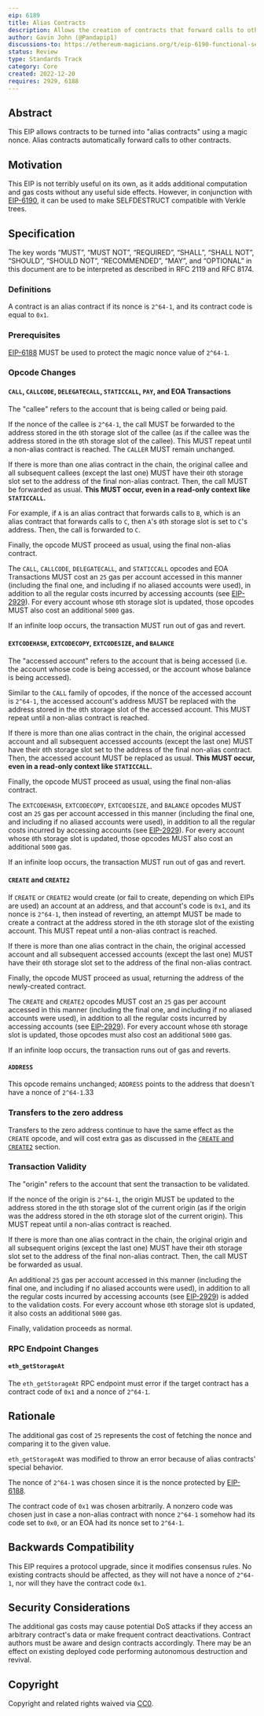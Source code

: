 ```yaml
---
eip: 6189
title: Alias Contracts
description: Allows the creation of contracts that forward calls to other contracts
author: Gavin John (@Pandapip1)
discussions-to: https://ethereum-magicians.org/t/eip-6190-functional-selfdestruct/12232
status: Review
type: Standards Track
category: Core
created: 2022-12-20
requires: 2929, 6188
---
```


## Abstract

This EIP allows contracts to be turned into "alias contracts" using a magic nonce. Alias contracts automatically forward calls to other contracts.

## Motivation

This EIP is not terribly useful on its own, as it adds additional computation and gas costs without any useful side effects. However, in conjunction with [EIP-6190](https://eips.fyi/6190), it can be used to make SELFDESTRUCT compatible with Verkle trees.

## Specification

The key words “MUST”, “MUST NOT”, “REQUIRED”, “SHALL”, “SHALL NOT”, “SHOULD”, “SHOULD NOT”, “RECOMMENDED”, “MAY”, and “OPTIONAL” in this document are to be interpreted as described in RFC 2119 and RFC 8174.

### Definitions

A contract is an alias contract if its nonce is `2^64-1`, and its contract code is equal to `0x1`.

### Prerequisites

[EIP-6188](https://eips.fyi/6188) MUST be used to protect the magic nonce value of `2^64-1`.

### Opcode Changes

#### `CALL`, `CALLCODE`, `DELEGATECALL`, `STATICCALL`, `PAY`, and EOA Transactions

The "callee" refers to the account that is being called or being paid.

If the nonce of the callee is `2^64-1`, the call MUST be forwarded to the address stored in the `0`th storage slot of the callee (as if the callee was the address stored in the `0`th storage slot of the callee). This MUST repeat until a non-alias contract is reached. The `CALLER` MUST remain unchanged.

If there is more than one alias contract in the chain, the original callee and all subsequent callees (except the last one) MUST have their `0`th storage slot set to the address of the final non-alias contract. Then, the call MUST be forwarded as usual. **This MUST occur, even in a read-only context like `STATICCALL`.**

For example, if `A` is an alias contract that forwards calls to `B`, which is an alias contract that forwards calls to `C`, then `A`'s `0`th storage slot is set to `C`'s address. Then, the call is forwarded to `C`.

Finally, the opcode MUST proceed as usual, using the final non-alias contract.

The `CALL`, `CALLCODE`, `DELEGATECALL`, and `STATICCALL` opcodes and EOA Transactions MUST cost an `25` gas per account accessed in this manner (including the final one, and including if no aliased accounts were used), in addition to all the regular costs incurred by accessing accounts (see [EIP-2929](https://eips.fyi/2929)). For every account whose `0`th storage slot is updated, those opcodes MUST also cost an additional `5000` gas.

If an infinite loop occurs, the transaction MUST run out of gas and revert.

#### `EXTCODEHASH`, `EXTCODECOPY`, `EXTCODESIZE`, and `BALANCE`

The "accessed account" refers to the account that is being accessed (i.e. the account whose code is being accessed, or the account whose balance is being accessed).

Similar to the `CALL` family of opcodes, if the nonce of the accessed account is `2^64-1`, the accessed account's address MUST be replaced with the address stored in the `0`th storage slot of the accessed account. This MUST repeat until a non-alias contract is reached.

If there is more than one alias contract in the chain, the original accessed account and all subsequent accessed accounts (except the last one) MUST have their `0`th storage slot set to the address of the final non-alias contract. Then, the accessed account MUST be replaced as usual. **This MUST occur, even in a read-only context like `STATICCALL`.**

Finally, the opcode MUST proceed as usual, using the final non-alias contract.

The `EXTCODEHASH`, `EXTCODECOPY`, `EXTCODESIZE`, and `BALANCE` opcodes MUST cost an `25` gas per account accessed in this manner (including the final one, and including if no aliased accounts were used), in addition to all the regular costs incurred by accessing accounts (see [EIP-2929](https://eips.fyi/2929)). For every account whose `0`th storage slot is updated, those opcodes MUST also cost an additional `5000` gas.

If an infinite loop occurs, the transaction MUST run out of gas and revert.

#### `CREATE` and `CREATE2`

If `CREATE` or `CREATE2` would create (or fail to create, depending on which EIPs are used) an account at an address, and that account's code is `0x1`, and its nonce is `2^64-1`, then instead of reverting, an attempt MUST be made to create a contract at the address stored in the `0`th storage slot of the existing account. This MUST repeat until a non-alias contract is reached.

If there is more than one alias contract in the chain, the original accessed account and all subsequent accessed accounts (except the last one) MUST have their `0`th storage slot set to the address of the final non-alias contract.

Finally, the opcode MUST proceed as usual, returning the address of the newly-created contract.

The `CREATE` and `CREATE2` opcodes MUST cost an `25` gas per account accessed in this manner (including the final one, and including if no aliased accounts were used), in addition to all the regular costs incurred by accessing accounts (see [EIP-2929](https://eips.fyi/2929)). For every account whose `0`th storage slot is updated, those opcodes must also cost an additional `5000` gas.

If an infinite loop occurs, the transaction runs out of gas and reverts.

#### `ADDRESS`

This opcode remains unchanged; `ADDRESS` points to the address that doesn't have a nonce of `2^64-1`.33

### Transfers to the zero address

Transfers to the zero address continue to have the same effect as the `CREATE` opcode, and will cost extra gas as discussed in the [`CREATE` and `CREATE2`](#create-and-create2) section.

### Transaction Validity

The "origin" refers to the account that sent the transaction to be validated.

If the nonce of the origin is `2^64-1`, the origin MUST be updated to the address stored in the `0`th storage slot of the current origin (as if the origin was the address stored in the `0`th storage slot of the current origin). This MUST repeat until a non-alias contract is reached.

If there is more than one alias contract in the chain, the original origin and all subsequent origins (except the last one) MUST have their `0`th storage slot set to the address of the final non-alias contract. Then, the call MUST be forwarded as usual.

An additional `25` gas per account accessed in this manner (including the final one, and including if no aliased accounts were used), in addition to all the regular costs incurred by accessing accounts (see [EIP-2929](https://eips.fyi/2929)) is added to the validation costs. For every account whose `0`th storage slot is updated, it also costs an additional `5000` gas.

Finally, validation proceeds as normal.

### RPC Endpoint Changes

#### `eth_getStorageAt`

The `eth_getStorageAt` RPC endpoint must error if the target contract has a contract code of `0x1` and a nonce of `2^64-1`.

## Rationale

The additional gas cost of `25` represents the cost of fetching the nonce and comparing it to the given value.

`eth_getStorageAt` was modified to throw an error because of alias contracts' special behavior.

The nonce of `2^64-1` was chosen since it is the nonce protected by [EIP-6188](https://eips.fyi/6188).

The contract code of `0x1` was chosen arbitrarily. A nonzero code was chosen just in case a non-alias contract with nonce `2^64-1` somehow had its code set to `0x0`, or an EOA had its nonce set to `2^64-1`.

## Backwards Compatibility

This EIP requires a protocol upgrade, since it modifies consensus rules. No existing contracts should be affected, as they will not have a nonce of `2^64-1`, nor will they have the contract code `0x1`.

## Security Considerations

The additional gas costs may cause potential DoS attacks if they access an arbitrary contract's data or make frequent contract deactivations. Contract authors must be aware and design contracts accordingly. There may be an effect on existing deployed code performing autonomous destruction and revival.

## Copyright

Copyright and related rights waived via [CC0](/LICENSE.md).
